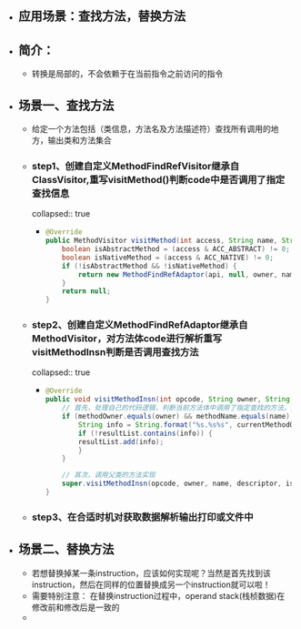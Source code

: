 - ## 应用场景：查找方法，替换方法
- ## 简介：
	- 转换是局部的，不会依赖于在当前指令之前访问的指令
- ## 场景一、查找方法
	- 给定一个方法包括（类信息，方法名及方法描述符）查找所有调用的地方，输出类和方法集合
	- ### step1、创建自定义MethodFindRefVisitor继承自ClassVisitor,重写visitMethod()判断code中是否调用了指定查找信息
	  collapsed:: true
		- ```java
		  @Override
		  public MethodVisitor visitMethod(int access, String name, String descriptor, String signature, String[] exceptions) {
		      boolean isAbstractMethod = (access & ACC_ABSTRACT) != 0;
		      boolean isNativeMethod = (access & ACC_NATIVE) != 0;
		      if (!isAbstractMethod && !isNativeMethod) {
		          return new MethodFindRefAdaptor(api, null, owner, name, descriptor);
		      }
		      return null;
		  }
		  ```
	- ### step2、创建自定义MethodFindRefAdaptor继承自MethodVisitor，对方法体code进行解析重写visitMethodInsn判断是否调用查找方法
	  collapsed:: true
		- ```java
		  @Override
		  public void visitMethodInsn(int opcode, String owner, String name, String descriptor, boolean isInterface) {
		      // 首先，处理自己的代码逻辑，判断当前方法体中调用了指定查找的方法，则存储当前类和方法信息
		      if (methodOwner.equals(owner) && methodName.equals(name) && methodDesc.equals(descriptor)) {
		          String info = String.format("%s.%s%s", currentMethodOwner, currentMethodName, currentMethodDesc);
		          if (!resultList.contains(info)) {
		          resultList.add(info);
		          }
		      }
		  
		      // 其次，调用父类的方法实现
		      super.visitMethodInsn(opcode, owner, name, descriptor, isInterface);
		  }
		  ```
	- ### step3、在合适时机对获取数据解析输出打印或文件中
- ## 场景二、替换方法
	- 若想替换掉某一条instruction，应该如何实现呢？当然是首先找到该instruction，然后在同样的位置替换成另一个instruction就可以啦！
	- 需要特别注意： 在替换instruction过程中，operand stack(栈桢数据)在修改前和修改后是一致的
	-